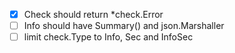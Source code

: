 * [x] Check should return *check.Error
* [ ] Info should have Summary() and json.Marshaller
* [ ] limit check.Type to Info, Sec and InfoSec